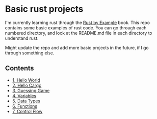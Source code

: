 # Basic rust projects
I'm currently learning rust through the [Rust by Example](https://doc.rust-lang.org/book/) book.
This repo contains some basic examples of rust code. You can go through each numbered directory, and look at the README.md file in each directory to understand rust.

Might update the repo and add more basic projects in the future, if I go through something else.

## Contents
- [1. Hello World](1-hello-world/README.md)
- [2. Hello Cargo](2-hello-cargo/README.md)
- [3. Guessing Game](3-guessing-game/README.md)
- [4. Variables](4-variables/README.md)
- [5. Data Types](5-data-types/README.md)
- [6. Functions](6-functions/README.md)
- [7. Control Flow](7-control-flow/README.md)